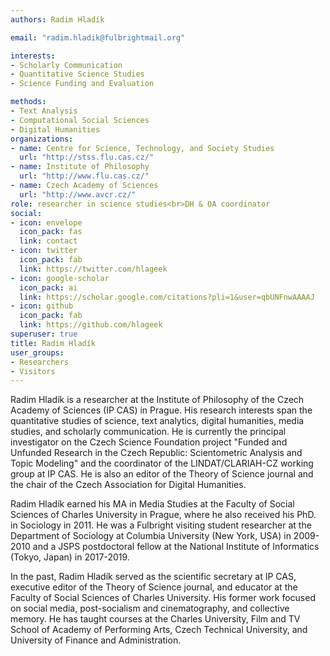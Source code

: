 ```yaml
---
authors: Radim Hladík

email: "radim.hladik@fulbrightmail.org"

interests:
- Scholarly Communication
- Quantitative Science Studies
- Science Funding and Evaluation

methods:
- Text Analysis
- Computational Social Sciences
- Digital Humanities
organizations:
- name: Centre for Science, Technology, and Society Studies
  url: "http://stss.flu.cas.cz/"
- name: Institute of Philosophy
  url: "http://www.flu.cas.cz/"
- name: Czech Academy of Sciences
  url: "http://www.avcr.cz/"
role: researcher in science studies<br>DH & OA coordinator
social:
- icon: envelope
  icon_pack: fas
  link: contact
- icon: twitter
  icon_pack: fab
  link: https://twitter.com/hlageek
- icon: google-scholar
  icon_pack: ai
  link: https://scholar.google.com/citations?pli=1&user=qbUNFnwAAAAJ
- icon: github
  icon_pack: fab
  link: https://github.com/hlageek
superuser: true
title: Radim Hladík
user_groups:
- Researchers
- Visitors
---
```


Radim Hladík is a researcher at the Institute of Philosophy of the Czech Academy of Sciences (IP CAS) in Prague. His research interests span the quantitative studies of science, text analytics, digital humanities, media studies, and scholarly communication. He is currently the principal investigator on the Czech Science Foundation project "Funded and Unfunded Research in the Czech Republic: Scientometric Analysis and Topic Modeling" and the coordinator of the LINDAT/CLARIAH-CZ working group at IP CAS. He is also an editor of the Theory of Science journal and the chair of the Czech Association for Digital Humanities.

Radim Hladík earned his MA in Media Studies at the Faculty of Social Sciences of Charles University in Prague, where he also received his PhD. in Sociology in 2011. He was a Fulbright visiting student researcher at the Department of Sociology at Columbia University (New York, USA) in 2009-2010 and a JSPS postdoctoral fellow at the National Institute of Informatics (Tokyo, Japan) in 2017-2019.

In the past, Radim Hladík served as the scientific secretary at IP CAS, executive editor of the Theory of Science journal, and educator at the Faculty of Social Sciences of Charles University. His former work focused on social media, post-socialism and cinematography, and collective memory. He has taught courses at the Charles University, Film and TV School of Academy of Performing Arts, Czech Technical University, and University of Finance and Administration.
